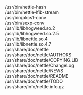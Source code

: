 /usr/bin/nettle-hash  
/usr/bin/nettle-lfib-stream  
/usr/bin/pkcs1-conv  
/usr/bin/sexp-conv  
/usr/lib/libhogweed.so.2  
/usr/lib/libhogweed.so.2.5  
/usr/lib/libnettle.so.4  
/usr/lib/libnettle.so.4.7  
/usr/share/doc/nettle  
/usr/share/doc/nettle/AUTHORS  
/usr/share/doc/nettle/COPYING.LIB  
/usr/share/doc/nettle/ChangeLog  
/usr/share/doc/nettle/NEWS  
/usr/share/doc/nettle/README  
/usr/share/doc/nettle/TODO  
/usr/share/info/nettle.info.gz  
